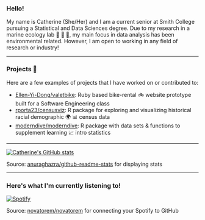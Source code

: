 ### Hello!

My name is Catherine (She/Her) and I am a current senior at Smith College pursuing a Statistical and Data Sciences degree. Due to my research in a marine ecology lab 🐠 🌊 🦀, my main focus in data analysis has been environmental related. However, I am open to working in any field of research or industry!  

-----

### Projects 📝 

Here are a few examples of projects that I have worked on or contributed to:

- [Ellen-Yi-Dong/valetbike](https://github.com/Ellen-Yi-Dong/valetbike): Ruby based bike-rental 🚲 website prototype built for a Software Engineering class
- [rporta23/censusviz](https://github.com/rporta23/censusviz): R package for exploring and visualizing historical racial demographic 🌍 📊 census data 
- [moderndive/moderndive](https://github.com/moderndive/moderndive): R package with data sets & functions to supplement learning 📈 intro statistics 

-----

[![Catherine's GitHub stats](https://github-readme-stats.vercel.app/api?username=cjparknw&count_private=true&show_icons=true&theme=radical)](https://github.com/cjparknw/github-readme-stats)

Source: [anuraghazra/github-readme-stats](https://github.com/anuraghazra/github-readme-stats) for displaying stats


-----
### Here's what I'm currently listening to!

[![Spotify](https://spotify-nine-topaz.vercel.app/api/spotify?border_color=ffffff)](https://open.spotify.com/user/y9wwbn75hx9c2oiirljwi9i5f)

Source: [novatorem/novatorem](https://github.com/novatorem/novatorem) for connecting your Spotify to GitHub




